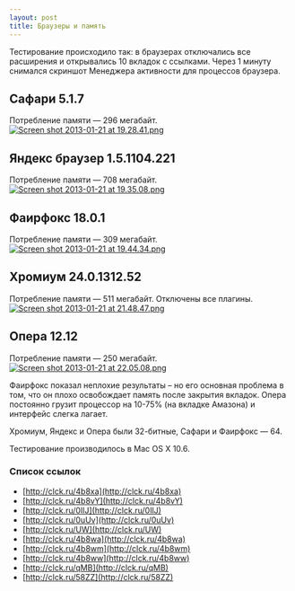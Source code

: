 ```yaml
---
layout: post
title: Браузеры и память
---
```


Тестирование происходило так: в браузерах отключались все расширения и открывались 10 вкладок с ссылками. Через 1 минуту снимался скриншот Менеджера активности для процессов браузера.

## Сафари 5.1.7
Потребление памяти — 296 мегабайт.
<a href="http://pic.lg.ua/s/PbYZ7"><img src="http://pic.lg.ua/x/4/14ec85/md_3e032c25.png" alt="Screen shot 2013-01-21 at 19.28.41.png"></a>

## Яндекс браузер 1.5.1104.221
Потребление памяти — 708 мегабайт.
<a href="http://pic.lg.ua/s/a0Stm"><img src="http://pic.lg.ua/x/2/869f48/md_067a155a.png" alt="Screen shot 2013-01-21 at 19.35.08.png"></a>

## Фаирфокс 18.0.1
Потребление памяти — 309 мегабайт.
<a href="http://pic.lg.ua/s/cmB8P"><img src="http://pic.lg.ua/x/3/3da575/md_d3d0a26f.png" alt="Screen shot 2013-01-21 at 19.44.34.png"></a>

## Хромиум 24.0.1312.52
Потребление памяти — 511 мегабайт.
Отключены все плагины.
<a href="http://pic.lg.ua/s/yErS2"><img src="http://pic.lg.ua/x/2/c3ea56/md_76ffac17.png" alt="Screen shot 2013-01-21 at 21.48.47.png"></a>

## Опера 12.12
Потребление памяти — 250 мегабайт. 
<a href="http://pic.lg.ua/s/9QNTE"><img src="http://pic.lg.ua/x/1/c404c5/md_08001b6e.png" alt="Screen shot 2013-01-21 at 22.05.08.png"></a>


Фаирфокс показал неплохие результаты – но его основная проблема в том, что он плохо освобождает память после закрытия вкладок. Опера постоянно грузит процессор на 10-75% (на вкладке Амазона) и интерфейс слегка лагает. 

Хромиум, Яндекс и Опера были 32-битные, Сафари и Фаирфокс — 64.

Тестирование производилось в Mac OS X 10.6.

### Список ссылок
* [http://clck.ru/4b8xa](http://clck.ru/4b8xa)
* [http://clck.ru/4b8vY](http://clck.ru/4b8vY)
* [http://clck.ru/0IlJ](http://clck.ru/0IlJ)
* [http://clck.ru/0uUv](http://clck.ru/0uUv)
* [http://clck.ru/UW](http://clck.ru/UW)
* [http://clck.ru/4b8wa](http://clck.ru/4b8wa)
* [http://clck.ru/4b8wm](http://clck.ru/4b8wm)
* [http://clck.ru/4b8ww](http://clck.ru/4b8ww)
* [http://clck.ru/qMB](http://clck.ru/qMB)
* [http://clck.ru/58ZZ](http://clck.ru/58ZZ)
